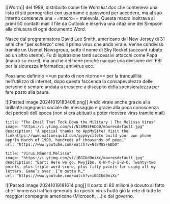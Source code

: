 [[Worm]] del 1999, distribuito come file Word *list.doc* che conteneva una lista di siti pornografici con username e password per accedere, ma al suo interno conteneva una ==macro== malevola.
Questa macro inoltrava ai primi 50 contatti mail il file da Outlook e inseriva una citazione dei Simpson alla chiusura di ogni documento Word.

Nasce dal programmatore David Lee Smith, americano dal New Jersey di 31 anni che "per scherzo" creò il primo virus che andò virale. 
Venne condiviso tramite un Usenet Newsgroup, sotto il nome di Sky Rocket (account rubato ad un altro utente).
Fu di ispirazione tanti successivi attacchi come Papa (macro su excel), ma anche del bene perché nacque una divisione dell'FBI per la sicurezza informatica, antivirus ecc.

Possiamo definirlo ==un punto di non ritorno== per la tranquillità nell'utilizzo di internet, dopo questa faccenda la consapevolezza delle persone è sempre andata a crescere a discapito della spensieratezza per fare posto alla paura.

![[Pasted image 20241019183408.png]]
Andò virale anche grazie alla brillante ingegneria sociale del messaggio e grazie alla poca conoscenza dei pericoli dell'epoca (non si era abituati a poter ricevere virus tramite mail)

```embed
title: "The Email That Took Down the Military | The Melissa Virus"
image: "https://i.ytimg.com/vi/Nl8M8SF6Db0/maxresdefault.jpg"
description: "A special thanks to AppMySite! Visit the linkhttps://www.nationsquid.com/appmysiteto build your own phone app!In March of 1999, hundreds of thousands of peop…"
url: "https://www.youtube.com/watch?v=Nl8M8SF6Db0"
```
```embed
title: "Virus.MSWord.Melissa"
image: "https://i.ytimg.com/vi/iBGIUd9niXc/maxresdefault.jpg"
description: "Bart: Here we go. Kwyjibo. K-W-Y-J-I-B-O. Twenty-two points, plus triple-word-score, plus fifty points for using all my letters. Game’s over. I’m outta h…"
url: "https://www.youtube.com/watch?v=iBGIUd9niXc"
```

![[Pasted image 20241019181614.png]]
Il costo di 80 milioni è dovuto al fatto che l'immenso traffico generato da questo virus buttò giù la rete di tutte le maggiori compagnie americane (Microsoft, ...) e del governo.
